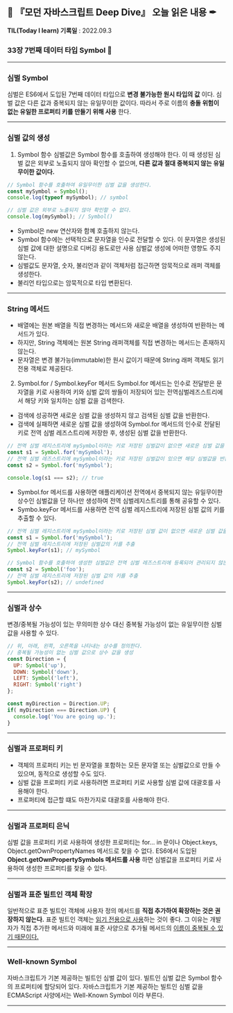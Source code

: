 ## 📕 『모던 자바스크립트 Deep Dive』 오늘 읽은 내용 ✒

**TIL(Today I learn) 기록일** : 2022.09.3

### 33장 7번째 데이터 타입 Symbol 📑

---
### 심벌 Symbol
심벌은 ES6에서 도입된 7번째 데이터 타입으로 __변경 불가능한 원시 타입의 값__ 이다. 심벌 값은 다른 값과 중복되지 않는 유일무이한 값이다. 따라서 주로 이름의 __충돌 위험이 없는 유일한 프로퍼티 키를 만들기 위해 사용__ 한다.

---
### 심벌 값의 생성 
1. Symbol 함수
심벌값은 Symbol 함수를 호출하여 생성해야 한다. 이 때 생성된 심벌 값은 외부로 노출되지 않아 확인할 수 없으며, __다른 값과 절대 중복되지 않는 유일무이한 값이다.__
```js
// Symbol 함수를 호출하여 유일무이한 심벌 값을 생성한다.
const mySymbol = Symbol();
console.log(typeof mySymbol); // symbol

// 심벌 값은 외부로 노출되지 않아 확인할 수 없다.
console.log(mySymbol); // Symbol()
```
- Symbol은 new 연산자와 함꼐 호출하지 않는다.
- Symbol 함수에는 선택적으로 문자열을 인수로 전달할 수 있다. 이 문자열은 생성된 심벌 값에 대한 설명으로 디버깅 용도로만 사용 심벌값 생성에 어떠한 영향도 주지 않는다.
- 심벌값도 문자열, 숫자, 불리언과 같이 객체처럼 접근하면 암묵적으로 래퍼 객체를 생성한다.
- 불리언 타입으로는 암묵적으로 타입 변환된다.

---
### String 메서드
- 배열에는 원본 배열을 직접 변경하는 메서드와 새로운 배열을 생성하여 반환하는 메서드가 있다.
- 하지만, String 객체에는 원본 String 래퍼객체를 직접 변경하는 메서드는 존재하지 않는다.
- 문자열은 변경 불가능(immutable)한 원시 값이기 때문에 String 래퍼 객체도 읽기 전용 객체로 제공된다.

2. Symbol.for / Symbol.keyFor 메서드
Symbol.for 메서드는 인수로 전달받은 문자열을 키로 사용하여 키와 심벌 값의 쌍들이 저장되어 있는 전역심벌레즈스트리에서 해당 키와 일치하는 심벌 값을 검색한다.

- 검색에 성공하면 새로운 심벌 값을 생성하지 않고 검색된 심벌 값을 반환한다.
- 검색에 실패하면 새로운 심벌 값을 생성하여 Symbol.for 메서드의 인수로 전달된 키로 전역 심벌 레즈스트리에 저장한 후, 생성된 심벌 값을 반환한다.
```js
// 전역 심벌 레지스트리에 mySymbol이라는 키로 저장된 심벌값이 없으면 새로운 심벌 값을 생성
const s1 = Symbol.for('mySymbol');
// 전역 심벌 레즈스트리에 mySymbol이라는 키로 저장된 심벌값이 있으면 해당 심벌값을 반환
const s2 = Symbol.for('mySymbol');

console.log(s1 === s2); // true
```

- Symbol.for 메서드를 사용하면 애플리케이션 전역에서 중복되지 않는 유일무이한 상수인 심벌값을 단 하나만 생성하여 전역 심벌레지스트리를 통해 공유할 수 있다.
- Symbo.keyFor 메서드를 사용하면 전역 심벌 레지스트리에 저장된 심벌 값의 키를 추출할 수 있다.
```js
// 전역 심벌 레지스트리에 mySymbol이라는 키로 저장된 심벌 값이 없으면 새로운 심벌 값을 생성
const s1 = Symbol.for('mySymbol');
// 전역 심벌 레지스트리에 저장된 심벌값의 키를 추출
Symbol.keyFor(s1); // mySymbol

// Symbol 함수를 호출하여 생성한 심벌값은 전역 심벌 레즈스트리에 등록되어 관리되지 않는다.
const s2 = Symbol('foo');
// 전역 심벌 레지스트리에 저장된 심벌 값의 키를 추출
Symbol.keyFor(s2); // undefined
```
---
### 심벌과 상수
변경/중복될 가능성이 있는 무의미한 상수 대신 중복될 가능성이 없는 유일무이한 심벌 값을 사용할 수 있다.
```js
// 위, 아래, 왼쪽, 오른쪽을 나타내는 상수를 정의한다.
// 중복될 가능성이 없는 심벌 값으로 상수 값을 생성
const Direction = {
  UP: Symbol('up'),
  DOWN: Symbol('down'),
  LEFT: Symbol('left'),
  RIGHT: Symbol('right')
};

const myDirection = Direction.UP;
if( myDirection === Direction.UP) {
  console.log('You are going up.');
}
```

---
### 심벌과 프로퍼티 키
- 객체의 프로퍼티 키는 빈 문자열을 포함하는 모든 문자열 또는 심벌값으로 만들 수 있으며, 동적으로 생성할 수도 있다.
- 심벌 값을 프로퍼티 키로 사용하려면 프로퍼티 키로 사용할 심벌 값에 대괄호를 사용해야 한다.
- 프로퍼티에 접근할 떄도 마찬가지로 대괄호를 사용해야 한다.

---
### 심벌과 프로퍼티 은닉
심벌 값을 프로퍼티 키로 사용하여 생성한 프로퍼티는 for... in 문이나 Object.keys, Object.getOwnPropertyNames 메서드로 찾을 수 없다.
ES6에서 도입된 __Object.getOwnPropertySymbols 메서드를 사용__ 하면 심벌값을 프로퍼티 키로 사용하여 생성한 프로퍼티를 찾을 수 있다.

---
### 심벌과 표준 빌트인 객체 확장
일반적으로 표준 빌트인 객체에 사용자 정의 메서드를 __직접 추가하여 확장하는 것은 권장하지 않는다.__ 표준 빌트인 객체는 <u>읽기 전용으로 사용</u>하는 것이 좋다.
그 이유는 개발자가 직접 추가한 메서드와 미래에 표준 사양으로 추가될 메서드의 <u>이름이 중복될 수 있기 때문이다.</u>

---
### Well-known Symbol 
자바스크립트가 기본 제공하는 빌트인 심벌 값이 있다. 빌트인 심벌 값은 Symbol 함수의 프로퍼티에 할당되어 있다.
자바스크립트가 기본 제공하는 빌트인 심벌 값을 ECMAScript 사양에서는 Well-Known Symbol 이라 부른다.

---